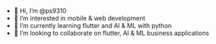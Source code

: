 - 👋 Hi, I’m @ps9310
- 👀 I’m interested in mobile & web development
- 🌱 I’m currently learning flutter and AI & ML with python
- 💞️ I’m looking to collaborate on flutter, AI & ML business applications
